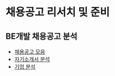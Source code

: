 #   채용공고 리서치 및 준비

##  BE개발 채용공고 분석

- [채용공고 모음](https://github.com/mk0131/recruit_research/blob/master/SEARCH%2C.md)
- [자기소개서 분석](https://github.com/mk0131/recruit_research/blob/master/SEARCH%2C.md)
- [기업 분석](https://github.com/mk0131/recruit_research/blob/master/SEARCH%2C.md)
